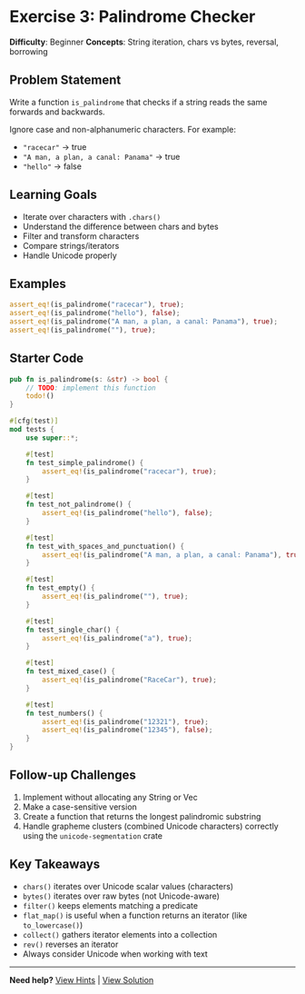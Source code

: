 # Exercise 3: Palindrome Checker

**Difficulty**: Beginner
**Concepts**: String iteration, chars vs bytes, reversal, borrowing

## Problem Statement

Write a function `is_palindrome` that checks if a string reads the same forwards and backwards.

Ignore case and non-alphanumeric characters. For example:
- `"racecar"` → true
- `"A man, a plan, a canal: Panama"` → true
- `"hello"` → false

## Learning Goals

- Iterate over characters with `.chars()`
- Understand the difference between chars and bytes
- Filter and transform characters
- Compare strings/iterators
- Handle Unicode properly

## Examples

```rust
assert_eq!(is_palindrome("racecar"), true);
assert_eq!(is_palindrome("hello"), false);
assert_eq!(is_palindrome("A man, a plan, a canal: Panama"), true);
assert_eq!(is_palindrome(""), true);
```

## Starter Code

```rust
pub fn is_palindrome(s: &str) -> bool {
    // TODO: implement this function
    todo!()
}

#[cfg(test)]
mod tests {
    use super::*;

    #[test]
    fn test_simple_palindrome() {
        assert_eq!(is_palindrome("racecar"), true);
    }

    #[test]
    fn test_not_palindrome() {
        assert_eq!(is_palindrome("hello"), false);
    }

    #[test]
    fn test_with_spaces_and_punctuation() {
        assert_eq!(is_palindrome("A man, a plan, a canal: Panama"), true);
    }

    #[test]
    fn test_empty() {
        assert_eq!(is_palindrome(""), true);
    }

    #[test]
    fn test_single_char() {
        assert_eq!(is_palindrome("a"), true);
    }

    #[test]
    fn test_mixed_case() {
        assert_eq!(is_palindrome("RaceCar"), true);
    }

    #[test]
    fn test_numbers() {
        assert_eq!(is_palindrome("12321"), true);
        assert_eq!(is_palindrome("12345"), false);
    }
}
```

## Follow-up Challenges

1. Implement without allocating any String or Vec
2. Make a case-sensitive version
3. Create a function that returns the longest palindromic substring
4. Handle grapheme clusters (combined Unicode characters) correctly using the `unicode-segmentation` crate

## Key Takeaways

- `chars()` iterates over Unicode scalar values (characters)
- `bytes()` iterates over raw bytes (not Unicode-aware)
- `filter()` keeps elements matching a predicate
- `flat_map()` is useful when a function returns an iterator (like `to_lowercase()`)
- `collect()` gathers iterator elements into a collection
- `rev()` reverses an iterator
- Always consider Unicode when working with text


---

**Need help?** [View Hints](/rust-101/hints/03_palindrome.html) | [View Solution](/rust-101/solutions/03_palindrome.html)

